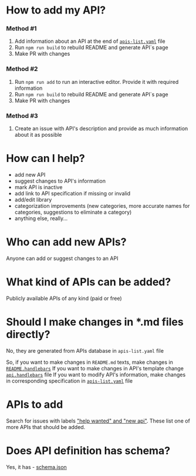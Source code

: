 # How to add my API?
### Method #1
1. Add information about an API at the end of [`apis-list.yaml`](https://github.com/apis-list/apis-list/blob/main/apis-list.yaml) file
2. Run `npm run build` to rebuild README and generate API`s page
3. Make PR with changes

### Method #2
1. Run `npm run add` to run an interactive editor. Provide it with required information
2. Run `npm run build` to rebuild README and generate API`s page
3. Make PR with changes

### Method #3
1. Create an issue with API's description and provide as much information about it as possible

# How can I help?
- add new API
- suggest changes to API's information
- mark API is inactive  
- add link to API specification if missing or invalid
- add/edit library
- categorization improvements (new categories, more accurate names for categories, suggestions to eliminate a category)
- anything else, really...

# Who can add new APIs?
Anyone can add or suggest changes to an API

# What kind of APIs can be added?
Publicly available APIs of any kind (paid or free)

# Should I make changes in *.md files directly?
No, they are generated from APIs database in `apis-list.yaml` file

So, if you want to make changes in `README.md` texts, make changes in [`README.handlebars`](https://github.com/apis-list/apis-list/blob/main/README.handlebars)
If you want to make changes in API's template change [`api.handlebars`](https://github.com/apis-list/apis-list/blob/main/api.handlebars) file
If you want to modify API's information, make changes in corresponding specification in [`apis-list.yaml`](https://github.com/apis-list/apis-list/blob/main/apis-list.yaml) file

# APIs to add
Search for issues with labels ["help wanted" and "new api"](https://github.com/apis-list/apis-list/issues?q=is%3Aissue+is%3Aopen+label%3A"new+api"+label%3A"new+api"). These list one of more APIs that should be added.

# Does API definition has schema?
Yes, it has - [schema.json](https://github.com/apis-list/apis-list/blob/main/schema.json)
